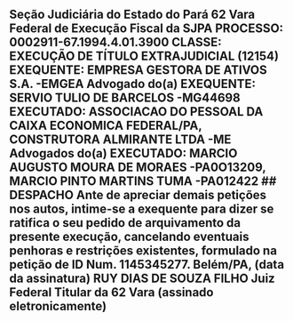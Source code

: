 ## Seção Judiciária do Estado do Pará 62 Vara Federal de Execução Fiscal da SJPA PROCESSO: 0002911-67.1994.4.01.3900 CLASSE: EXECUÇÃO DE TÍTULO EXTRAJUDICIAL (12154) EXEQUENTE: EMPRESA GESTORA DE ATIVOS S.A. -EMGEA Advogado do(a) EXEQUENTE: SERVIO TULIO DE BARCELOS -MG44698 EXECUTADO: ASSOCIACAO DO PESSOAL DA CAIXA ECONOMICA FEDERAL/PA, CONSTRUTORA ALMIRANTE LTDA -ME Advogados do(a) EXECUTADO: MARCIO AUGUSTO MOURA DE MORAES -PA0O13209, MARCIO PINTO MARTINS TUMA -PA012422 ## DESPACHO Ante de apreciar demais petições nos autos, intime-se a exequente para dizer se ratifica o seu pedido de arquivamento da presente execução, cancelando eventuais penhoras e restrições existentes, formulado na petição de ID Num. 1145345277. Belém/PA, (data da assinatura) RUY DIAS DE SOUZA FILHO Juiz Federal Titular da 62 Vara (assinado eletronicamente)

